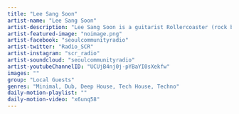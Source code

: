 ```yaml
---
title: "Lee Sang Soon"	
artist-name: "Lee Sang Soon"	
artist-description: "Lee Sang Soon is a guitarist Rollercoaster (rock band) and attended as a producer of 토이, 김동률, 장필순, 양희은, 김예림, 존박. He has been featured in Korean underground club for the last couple of years. Playing at electronic festivals, Mystik (the legend underground techno club in seoul), he got exposed to more dance music listeners. He is known as a heavy vinyl collector and covers from Minimal/Dub, Deep House, Tech House, Techno."	
artist-featured-image: "noimage.png"	
artist-facebook: "seoulcommunityradio"	
artist-twitter: "Radio_SCR"	
artist-instagram: "scr_radio"	
artist-soundcloud: "seoulcommunityradio"	
artist-youtubeChannelID: "UCUjB4nj0j-pYBaYI0sXekfw"	
images: ""	
group: "Local Guests"	
genres: "Minimal, Dub, Deep House, Tech House, Techno"	
daily-motion-playlist: ""	
daily-motion-video: "x6unq58"		
---
```


